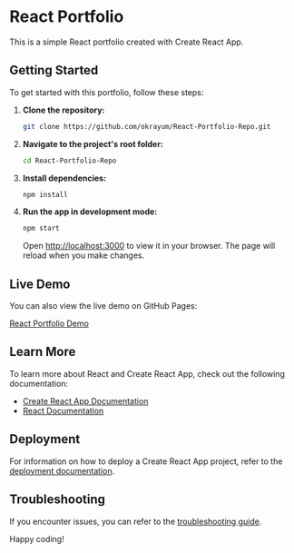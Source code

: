 # React Portfolio

This is a simple React portfolio created with Create React App.

## Getting Started

To get started with this portfolio, follow these steps:

1. **Clone the repository:**
    ```bash
    git clone https://github.com/okrayum/React-Portfolio-Repo.git
    ```

2. **Navigate to the project's root folder:**
    ```bash
    cd React-Portfolio-Repo
    ```

3. **Install dependencies:**
    ```bash
    npm install
    ```

4. **Run the app in development mode:**
    ```bash
    npm start
    ```

   Open [http://localhost:3000](http://localhost:3000) to view it in your browser. The page will reload when you make changes.

## Live Demo

You can also view the live demo on GitHub Pages:

[React Portfolio Demo](https://okrayum.github.io/React-Portfolio-Repo)

## Learn More

To learn more about React and Create React App, check out the following documentation:

- [Create React App Documentation](https://facebook.github.io/create-react-app/docs/getting-started)
- [React Documentation](https://reactjs.org/)

## Deployment

For information on how to deploy a Create React App project, refer to the [deployment documentation](https://facebook.github.io/create-react-app/docs/deployment).

## Troubleshooting

If you encounter issues, you can refer to the [troubleshooting guide](https://facebook.github.io/create-react-app/docs/troubleshooting#npm-run-build-fails-to-minify).

Happy coding!
